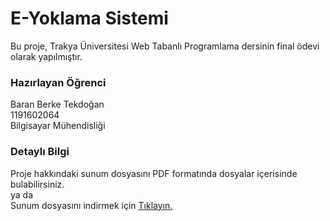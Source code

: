# E-Yoklama Sistemi 
Bu proje, Trakya Üniversitesi Web Tabanlı Programlama dersinin final ödevi olarak yapılmıştır.

### Hazırlayan Öğrenci
Baran Berke Tekdoğan
<br>1191602064
<br>Bilgisayar Mühendisliği

### Detaylı Bilgi
Proje hakkındaki sunum dosyasını PDF formatında dosyalar içerisinde bulabilirsiniz.
<br>ya da
<br>Sunum dosyasını indirmek için <a href="https://github.com/ByLien/E-Yoklama-Sistemi/raw/main/E-Yoklama%20Sunum.pdf">Tıklayın.</a>

